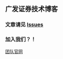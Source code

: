 ## 广发证券技术博客

### 文章请见 [Issues](https://github.com/gf-rd/blog/issues)

### 加入我们？！
[团队官网](http://it.gf.com.cn/about)
